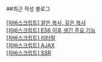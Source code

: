 ##최근 작성 블로그<br/><br/>
<a href=https://gapus.tistory.com/23>[자바스크립트] 얕은 복사, 깊은 복사</a></br><a href=https://gapus.tistory.com/22>[자바스크립트] ES6 이후 생긴 주요 기능</a></br><a href=https://gapus.tistory.com/21>[자바스크립트] 리터럴</a></br><a href=https://gapus.tistory.com/20>[자바스크립트] AJAX</a></br><a href=https://gapus.tistory.com/19>[자바스크립트] SSR</a></br>